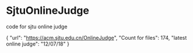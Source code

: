 # SjtuOnlineJudge
code for sjtu online judge

{
    "url": "https://acm.sjtu.edu.cn/OnlineJudge",
    "Count for files": 174,
    "latest online judge": "12/07/18"
}

